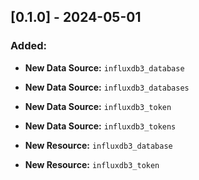 ## [0.1.0] - 2024-05-01

### Added:

* **New Data Source:** `influxdb3_database`
* **New Data Source:** `influxdb3_databases`
* **New Data Source:** `influxdb3_token`
* **New Data Source:** `influxdb3_tokens`

* **New Resource:** `influxdb3_database`
* **New Resource:** `influxdb3_token`
